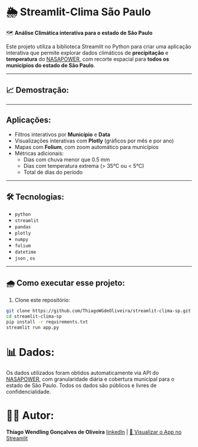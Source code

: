 # 🌦️ Streamlit-Clima São Paulo

🗺️ **Análise Climática interativa para o estado de São Paulo**

Este projeto utiliza a biblioteca Streamlit no Python para criar uma aplicação interativa que permite explorar dados climáticos de **precipitação** e **temperatura** do [NASAPOWER](https://power.larc.nasa.gov/), com recorte espacial para **todos os municípios do estado de São Paulo**.

---

## 📈 Demostração:


---

## Aplicações:
- Filtros interativos por **Município** e **Data**
- Visualizações interativas com **Plotly** (gráficos por mês e por ano)
- Mapas com **Folium**, com zoom automático para municípios
- Métricas adicionais:
  - Dias com chuva menor que 0.5 mm
  - Dias com temperatura extrema (> 35°C ou < 5°C)
  - Total de dias do período  

---

## 🛠️ Tecnologias:
- `python`
- `streamlit`
- `pandas`
- `plotly`
- `numpy`
- `folium`
- `datetime`
- `json` , `os`

---

## 🌧️ Como executar esse projeto:

1. Clone este repositório:
```bash
git clone https://github.com/ThiagoWGdeOliveira/streamlit-clima-sp.git
cd streamlit-clima-sp
pip install -r requirements.txt
streamlit run app.py
```

# 📊 Dados:
Os dados utilizados foram obtidos automaticamente via API do [NASAPOWER](https://power.larc.nasa.gov/), com granularidade diária e cobertura municipal para o estado de São Paulo.
Todos os dados são públicos e livres de confidencialidade.


# 👨‍💻 Autor:
**Thiago Wendling Gonçalves de Oliveira**
[linkedln](https://www.linkedin.com/in/thiago-w-g-de-oliveira/) |
[🔗 Visualizar o App no Streamlit]()
